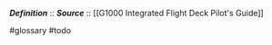 ***Definition***    :: 
***Source***         :: [[G1000 Integrated Flight Deck Pilot's Guide]]

#glossary #todo